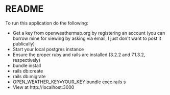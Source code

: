 # README

To run this application do the following:

* Get a key from openweathermap.org by registering an account (you can borrow mine for viewing by asking via email, I just don't want to post it publically)
* Start your local postgres instance
* Ensure the proper ruby and rails are installed (3.2.2 and 7.1.3.2, respectively)
* bundle install
* rails db:create
* rails db:migrate
* OPEN_WEATHER_KEY=YOUR_KEY bundle exec rails s
* View at http://localhost:3000